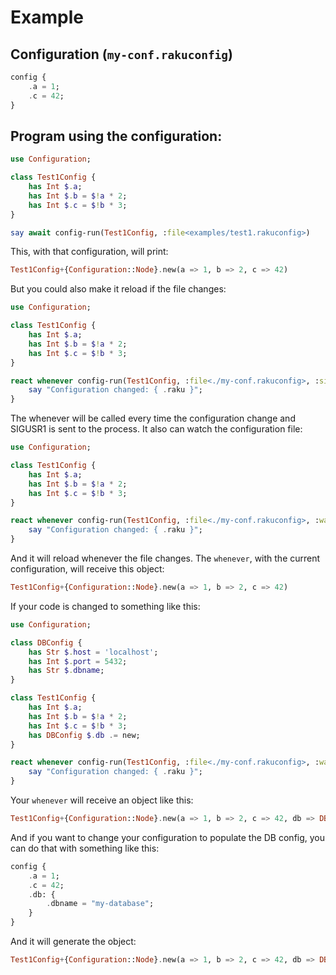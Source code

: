 # Example

## Configuration (`my-conf.rakuconfig`)

```raku
config {
    .a = 1;
    .c = 42;
}
```

## Program using the configuration:

```raku
use Configuration;

class Test1Config {
    has Int $.a;
    has Int $.b = $!a * 2;
    has Int $.c = $!b * 3;
}

say await config-run(Test1Config, :file<examples/test1.rakuconfig>)
```

This, with that configuration, will print:


```raku
Test1Config+{Configuration::Node}.new(a => 1, b => 2, c => 42)
```

But you could also make it reload if the file changes:

```raku
use Configuration;

class Test1Config {
    has Int $.a;
    has Int $.b = $!a * 2;
    has Int $.c = $!b * 3;
}

react whenever config-run(Test1Config, :file<./my-conf.rakuconfig>, :signal(SIGUSR1)) {
    say "Configuration changed: { .raku }";
}
```

The whenever will be called every time the configuration change and SIGUSR1 is sent to the process.
It also can watch the configuration file:

```raku
use Configuration;

class Test1Config {
    has Int $.a;
    has Int $.b = $!a * 2;
    has Int $.c = $!b * 3;
}

react whenever config-run(Test1Config, :file<./my-conf.rakuconfig>, :watch) {
    say "Configuration changed: { .raku }";
}
```

And it will reload whenever the file changes.
The `whenever`, with the current configuration, will receive this object:

```raku
Test1Config+{Configuration::Node}.new(a => 1, b => 2, c => 42)
```

If your code is changed to something like this:

```raku
use Configuration;

class DBConfig {
    has Str $.host = 'localhost';
    has Int $.port = 5432;
    has Str $.dbname;
}

class Test1Config {
    has Int $.a;
    has Int $.b = $!a * 2;
    has Int $.c = $!b * 3;
    has DBConfig $.db .= new;
}

react whenever config-run(Test1Config, :file<./my-conf.rakuconfig>, :watch) {
    say "Configuration changed: { .raku }";
}

```

Your `whenever` will receive an object like this:

```raku
Test1Config+{Configuration::Node}.new(a => 1, b => 2, c => 42, db => DBConfig.new(host => "localhost", port => 5432, dbname => Str))
```

And if you want to change your configuration to populate the DB config, you can do that with something like this:

```raku
config {
    .a = 1;
    .c = 42;
    .db: {
        .dbname = "my-database";
    }
}
```

And it will generate the object:

```raku
Test1Config+{Configuration::Node}.new(a => 1, b => 2, c => 42, db => DBConfig+{Configuration::Node}.new(host => "localhost", port => 5432, dbname => "my-database"))
```
